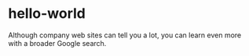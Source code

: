 # hello-world
Although company web sites can tell you a lot, you can learn even more with a broader Google search.
